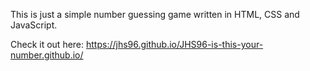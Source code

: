 This is just a simple number guessing game written in HTML, CSS and JavaScript.

Check it out here: https://jhs96.github.io/JHS96-is-this-your-number.github.io/
